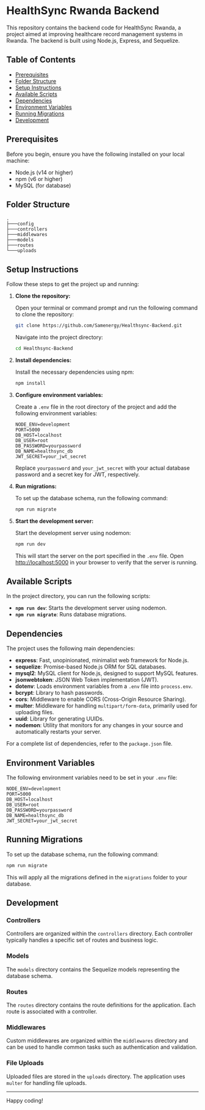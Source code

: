 # HealthSync Rwanda Backend

This repository contains the backend code for HealthSync Rwanda, a project aimed at improving healthcare record management systems in Rwanda. The backend is built using Node.js, Express, and Sequelize.

## Table of Contents

- [Prerequisites](#prerequisites)
- [Folder Structure](#folder-structure)
- [Setup Instructions](#setup-instructions)
- [Available Scripts](#available-scripts)
- [Dependencies](#dependencies)
- [Environment Variables](#environment-variables)
- [Running Migrations](#running-migrations)
- [Development](#development)

## Prerequisites

Before you begin, ensure you have the following installed on your local machine:

- Node.js (v14 or higher)
- npm (v6 or higher)
- MySQL (for database)

## Folder Structure

```
.
├───config
├───controllers
├───middlewares
├───models
├───routes
└───uploads
```

## Setup Instructions

Follow these steps to get the project up and running:

1. **Clone the repository:**

   Open your terminal or command prompt and run the following command to clone the repository:

   ```bash
   git clone https://github.com/Samenergy/Healthsync-Backend.git
   ```

   Navigate into the project directory:

   ```bash
   cd Healthsync-Backend
   ```

2. **Install dependencies:**

   Install the necessary dependencies using npm:

   ```bash
   npm install
   ```

3. **Configure environment variables:**

   Create a `.env` file in the root directory of the project and add the following environment variables:

   ```env
   NODE_ENV=development
   PORT=5000
   DB_HOST=localhost
   DB_USER=root
   DB_PASSWORD=yourpassword
   DB_NAME=healthsync_db
   JWT_SECRET=your_jwt_secret
   ```

   Replace `yourpassword` and `your_jwt_secret` with your actual database password and a secret key for JWT, respectively.

4. **Run migrations:**

   To set up the database schema, run the following command:

   ```bash
   npm run migrate
   ```

5. **Start the development server:**

   Start the development server using nodemon:

   ```bash
   npm run dev
   ```

   This will start the server on the port specified in the `.env` file. Open [http://localhost:5000](http://localhost:5000) in your browser to verify that the server is running.

## Available Scripts

In the project directory, you can run the following scripts:

- **`npm run dev`**: Starts the development server using nodemon.
- **`npm run migrate`**: Runs database migrations.

## Dependencies

The project uses the following main dependencies:

- **express**: Fast, unopinionated, minimalist web framework for Node.js.
- **sequelize**: Promise-based Node.js ORM for SQL databases.
- **mysql2**: MySQL client for Node.js, designed to support MySQL features.
- **jsonwebtoken**: JSON Web Token implementation (JWT).
- **dotenv**: Loads environment variables from a `.env` file into `process.env`.
- **bcrypt**: Library to hash passwords.
- **cors**: Middleware to enable CORS (Cross-Origin Resource Sharing).
- **multer**: Middleware for handling `multipart/form-data`, primarily used for uploading files.
- **uuid**: Library for generating UUIDs.
- **nodemon**: Utility that monitors for any changes in your source and automatically restarts your server.

For a complete list of dependencies, refer to the `package.json` file.

## Environment Variables

The following environment variables need to be set in your `.env` file:

```env
NODE_ENV=development
PORT=5000
DB_HOST=localhost
DB_USER=root
DB_PASSWORD=yourpassword
DB_NAME=healthsync_db
JWT_SECRET=your_jwt_secret
```

## Running Migrations

To set up the database schema, run the following command:

```bash
npm run migrate
```

This will apply all the migrations defined in the `migrations` folder to your database.

## Development

### Controllers

Controllers are organized within the `controllers` directory. Each controller typically handles a specific set of routes and business logic.

### Models

The `models` directory contains the Sequelize models representing the database schema.

### Routes

The `routes` directory contains the route definitions for the application. Each route is associated with a controller.

### Middlewares

Custom middlewares are organized within the `middlewares` directory and can be used to handle common tasks such as authentication and validation.

### File Uploads

Uploaded files are stored in the `uploads` directory. The application uses `multer` for handling file uploads.

---


Happy coding!

